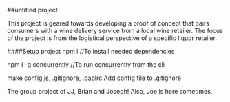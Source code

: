 ##untitled project

This project is geared towards developing a proof of concept that pairs consumers with a wine delivery service from a
local wine retailer. The focus of the project is from the logistical perspective of a specific liquor retailer.

####Setup project
npm i //To install needed dependencies

npm i -g concurrently //To run concurrently from the cli

make config.js, .gitignore, .bablrc
Add config file to .gitignore

The group project of JJ, Brian and Joseph! Also, Joe is here sometimes.
